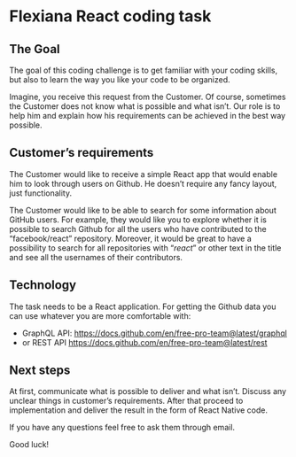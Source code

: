 # Flexiana React coding task

## The Goal

The goal of this coding challenge is to get familiar with your coding skills, but also to learn the way you like your code to be organized.

Imagine, you receive this request from the Customer. Of course, sometimes the Customer does not know what is possible and what isn’t. Our role is to help him and explain how his requirements can be achieved in the best way possible.

## Customer’s requirements

The Customer would like to receive a simple React app that would enable him to look through users on Github. He doesn’t require any fancy layout, just functionality.

The Customer would like to be able to search for some information about GitHub users. For example, they would like you to explore whether it is possible to search Github for all the users who have contributed to the “facebook/react” repository. Moreover, it would be great to have a possibility to search for all repositories with “*react*” or other text in the title and see all the usernames of their contributors.

## Technology

The task needs to be a React application. For getting the Github data you can use whatever you are more comfortable with:
- GraphQL API: https://docs.github.com/en/free-pro-team@latest/graphql 
- or REST API https://docs.github.com/en/free-pro-team@latest/rest 

## Next steps

At first, communicate what is possible to deliver and what isn’t. Discuss any unclear things in customer’s requirements. After that proceed to implementation and deliver the result in the form of React Native code.

If you have any questions feel free to ask them through email.

Good luck!

